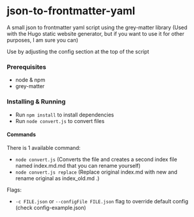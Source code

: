 # json-to-frontmatter-yaml
A small json to frontmatter yaml script using the grey-matter library (Used with the Hugo static website generator, but if you want to use it for other purposes, I am sure you can)


Use by adjusting the config section at the top of the script 


### Prerequisites

- node & npm
- grey-matter

### Installing & Running

- Run `npm install` to install dependencies
- Run `node convert.js` to convert files

#### Commands

There is 1 available command:

- `node convert.js` (Converts the file and creates a second index file named index.md.md that you can rename yourself)
- `node convert.js replace` (Replace original index.md with new and rename original as index_old.md .)


Flags:
- `-c FILE.json` or `--configFile FILE.json` flag to override default config (check config-example.json)
